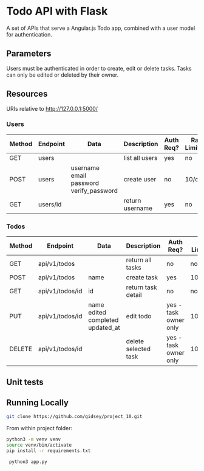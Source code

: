 # Todo API with Flask

A set of APIs that serve a Angular.js Todo app, combined with a user model for authentication.

## Parameters

Users must be authenticated in order to create, edit or delete tasks.
Tasks can only be edited or deleted by their owner.


## Resources
URIs relative to http://127.0.0.1:5000/ 

### Users 
Method    | Endpoint        |Data                   | Description              | Auth Req? | Rate Limited? 
----------|-----------------|-----------------------|--------------------------|----------------|--------
|GET      | users           |                       | list all users           | yes             | no           
|POST     | users           |username<br>email<br>password<br>verify_password  | create user  | no |10/day
|GET      | users/id        |                        | return username          | yes                 |no

### Todos
Method    | Endpoint        |Data                   | Description              | Auth Req? | Rate Limited? 
----------|-----------------|-----------------------|--------------------------|----------------|--------
|GET      | api/v1/todos    |                       | return all tasks     | no              |no           
|POST     | api/v1/todos    |name                   | create task         | yes             |100/hour
|GET      | api/v1/todos/id |id                     | return task detail       | no   |no
|PUT      | api/v1/todos/id |name<br>edited<br>completed<br>updated_at| edit todo  | yes -task owner only |100/hour
|DELETE   |api/v1/todos/id  |                 |delete selected task  | yes -task owner only |100/hour


## Unit tests



## Running Locally

```bash
git clone https://github.com/gidsey/project_10.git
```

From within project folder:
```bash
python3 -m venv venv
source venv/bin/activate
pip install -r requirements.txt
```

```bash
 python3 app.py
```